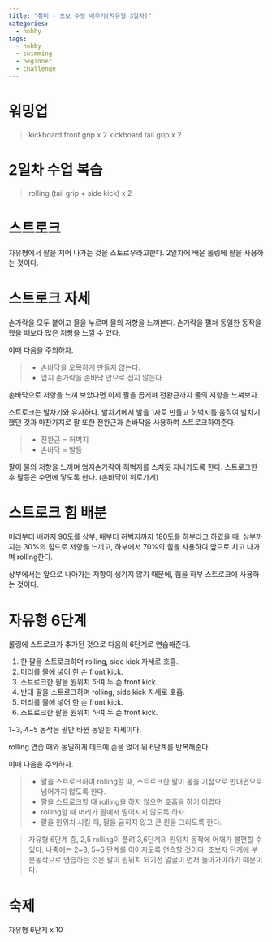```yaml
---
title: "취미 - 초보 수영 배우기(자유형 3일차)"
categories:
  - hobby
tags:
  - hobby
  - swimming
  - beginner
  - challenge
---
```


# 워밍업
> kickboard front grip x 2
> kickboard tail grip x 2

# 2일차 수업 복습
> rolling (tail grip + side kick) x 2

# 스트로크 
자유형에서 팔을 저어 나가는 것을 스토로우라고한다. 
2일차에 배운 롤링에 팔을 사용하는 것이다.

# 스트로크 자세
손가락을 모두 붙이고 물을 누르며 물의 저항을 느껴본다. 
손가락을 펼쳐 동일한 동작을 했을 때보다 많은 저항을 느낄 수 있다.

이때 다음을 주의하자.
> - 손바닥을 오목하게 만들지 않는다. 
> - 엄지 손가락을 손바닥 안으로 접지 않는다. 

손바닥으로 저항을 느껴 보았다면 이제 팔을 곱게펴 전완근까지 물의 저항을 느껴보자.

스트로크는 발차기와 유사하다. 
발차기에서 발을 1자로 만들고 허벅지를 움직여 발차기 했던 것과 마찬가지로 팔 또한 전완근과 손바닥을 사용하여 스트로크하여준다. 
> - 전완근 = 허벅지 
> - 손바닥 = 발등

팔이 물의 저항을 느끼며 엄지손가락이 허벅지를 스치듯 지나가도록 한다. 
스트로크한 후 팔등은 수면에 닿도록 한다. (손바닥이 위로가게)


# 스트로크 힘 배분
머리부터 배까지 90도를 상부, 배부터 허벅지까지 180도를 하부라고 하였을 때.
상부까지는 30%의 힘드로 저항을 느끼고, 하부에서 70%의 힘을 사용하여 앞으로 치고 나가며 rolling한다. 

상부에서는 앞으로 나아가는 저항이 생기지 않기 때문에, 힘을 하부 스트로크에 사용하는 것이다.

# 자유형 6단계
롤링에 스트로크가 추가된 것으로 다음의 6단계로 연습해준다.

1. 한 팔을 스트로크하며 rolling, side kick 자세로 호흡.
2. 머리를 물에 넣어 한 손 front kick.
3. 스트로크한 팔을 원위치 하여 두 손 front kick.
4. 반대 팔을 스트로크하며 rolling, side kick 자세로 호흡.
5. 머리를 물에 넣어 한 손 front kick.
6. 스트로크한 팔을 원위치 하여 두 손 front kick. 

1~3, 4~5 동작은 팔만 바뀐 동일한 자세이다.

rolling 연습 때와 동일하게 데크에 손을 얹어 위 6단계를 반복해준다.

이때 다음을 주의하자.
> - 팔을 스트로크하여 rolling할 때, 스트로크한 팔이 몸을 기점으로 반대편으로 넘어가지 않도록 한다.
> - 팔을 스트로크할 때 rolling을 하지 않으면 호흡을 하기 어렵다.
> - rolling할 때 머리가 팔에서 떨어지지 않도록 하자.
> - 팔을 원위치 시킬 때, 팔을 굽히지 않고 큰 원을 그리도록 한다.


> 자유형 6단계 중, 2,5 rolling이 풀려 3,6단계의 원위치 동작에 어깨가 불편할 수 있다.
> 나중에는 2~3, 5~6 단계를 이어지도록 연습할 것이다.
> 초보자 단게에 부분동작으로 연습하는 것은 팔이 원위치 되기전 얼굴이 먼저 돌아가야하기 때문이다.

# 숙제 
자유형 6단게 x 10